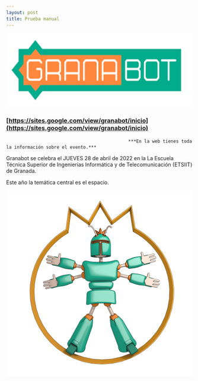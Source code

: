 ```yaml
---
layout: post
title: Prueba manual
---
```



<p align="center" >
<img src="/images/granabot1.png" width="500" height="200"/>


</p>

<p align="center" >

###                                         [https://sites.google.com/view/granabot/inicio](https://sites.google.com/view/granabot/inicio) ###

</p>


                                                  ***En la web tienes toda la información sobre el evento.***

Granabot se celebra el JUEVES 28 de abril de 2022 en la La Escuela Técnica Superior de Ingenierías Informática y de Telecomunicación (ETSIIT)  de Granada.

Este año la temática central es el espacio.




<p align="center" >
<img src="/images/granabot.png" width="500" height="500"/>


</p>

